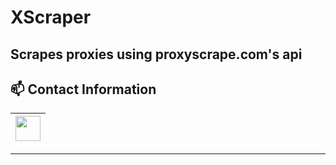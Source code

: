 # XScraper
Scrapes proxies using proxyscrape.com's api
-----

## 📫 Contact Information
<a href="discord.gg/G3AJbSgGDh"><img src="https://cdn0.iconfinder.com/data/icons/free-social-media-set/24/discord-512.png" width="40"></a>|
|--|

-----
